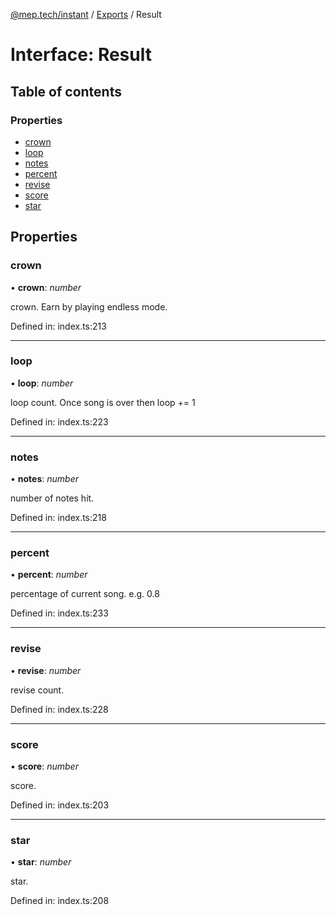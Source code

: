 [@mep.tech/instant](../DOCS.md) / [Exports](../modules.md) / Result

# Interface: Result

## Table of contents

### Properties

- [crown](result.md#crown)
- [loop](result.md#loop)
- [notes](result.md#notes)
- [percent](result.md#percent)
- [revise](result.md#revise)
- [score](result.md#score)
- [star](result.md#star)

## Properties

### crown

• **crown**: *number*

crown. Earn by playing endless mode.

Defined in: index.ts:213

___

### loop

• **loop**: *number*

loop count. Once song is over then loop += 1

Defined in: index.ts:223

___

### notes

• **notes**: *number*

number of notes hit.

Defined in: index.ts:218

___

### percent

• **percent**: *number*

percentage of current song. e.g. 0.8

Defined in: index.ts:233

___

### revise

• **revise**: *number*

revise count.

Defined in: index.ts:228

___

### score

• **score**: *number*

score.

Defined in: index.ts:203

___

### star

• **star**: *number*

star.

Defined in: index.ts:208
